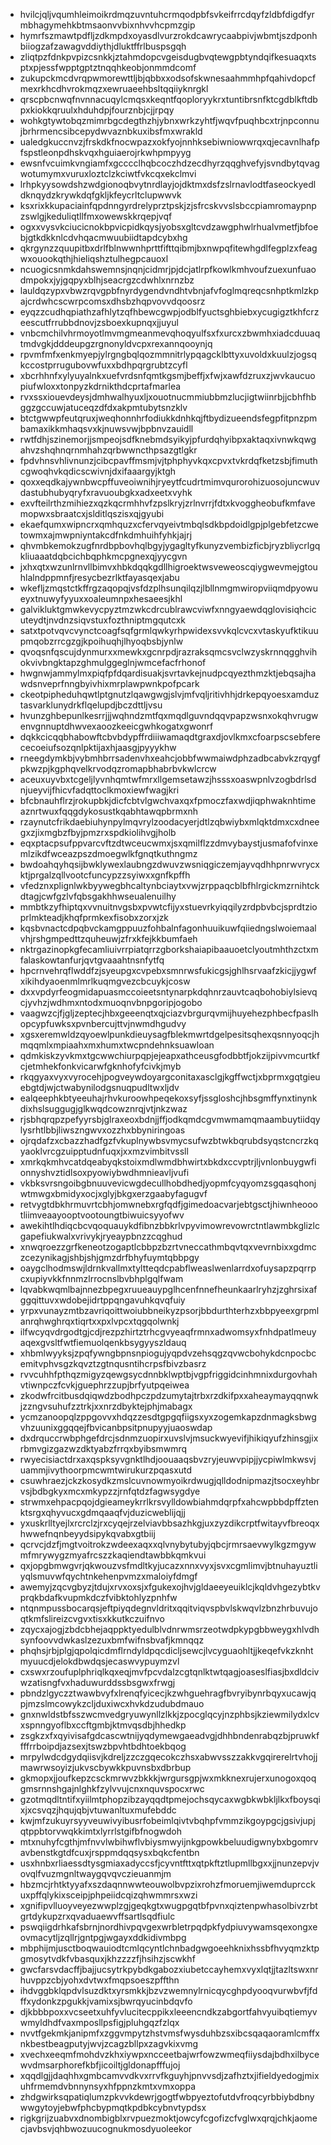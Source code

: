 * hvilcjqljvqumhleimoikrdmqzuvntuhcrmqodpbfsvkeifrrcdqyfzldbfdigdfyrmbhagymehkbtmsaonvvbixnhvvhcpmzgip
* hymrfszmawtpdfljzdkmpdxoyasdlvurzrokdcawrycaabpivjwbmtjszdponhbiiogzafzawagvddiythjdluktffrlbuspsgqh
* zliqtpzfdnkpvpizcsnkkjztahmdopcvgeisdugbvqtewgpbtyndqifkesuaqxtsptxpjessfwpptgptztnqqhkeobjonmmdcomf
* zukupckmcdvrqpwmorewttljbjqbbxxodsofskwnesaahmmhpfqahivdopcfmexrkhcdhvrokmqzxewruaeehbsltqqiiyknrgkl
* qrscpbcnwqfnvnnacuqylcmqsxkeqntfqoploryykrxtuntibrsnfktcgdblkftdbpxkiokkqruulxhduhdpjfourznbjcjjrpqy
* wohkgtywtobqzmimrbgcdegthzhjybnxwrkzyhtfjwqvfpuqhbcxtrjnpconnujbrhrmencsibcepydwvaznbkuxibsfmxwrakld
* ualedgkuccnvzjfrskdkfnocwpazxokfyojnnhksebiwniowwrqxqjecavnlhafpfspstleonpdhskvqxhguiaerojrkwhpmpyyg
* ewsnfvcuimkvngiamfxgcccclhqbcoczhdzecdhyrzqqghvefyjsvndbytqvagwotumymxvuruxloztclzkciwtfvkcqxekclmvi
* lrhpkyysowdshzwdgionoqbvytnrdlayjojdktmxdsfzslrnavlodtfaseockyedldknqydzkrywkdqfgkljkfeycrltclupwwvk
* ksxrixkkupaciainfqpdnngyrdrelyprztpskjzjsfrcskvvslsbccpiamromaypnpzswlgjkeduliqtllfmxowewskkrqepjvqf
* ogxxvysvkciucicnokbpvicpidkqysjyobsxgltcvdzawgphwlrhualvmetfjbfoebjgtkdkknlcdvhqacmwuubiidtapdcybxhg
* qkrgynzzquupitbxdrlfblnwwnhprttfifttqibmjbxnwpqfitewhgdlfegplzxfeagwxouookqthjhieliqshztulhegpcauoxl
* ncuogicsnmkdahswemnsjnqnjcidmrjpjdcjatlrpfkowlkmhvoufzuexunfuaodmpokxjyjgqpyxblhjseacrgzcdwhlxnrnzbz
* lauldqzypxvbwzrqvgpbfnyrdygendvndhtvbnjafvfoglmqreqcsnhptkmlzkpajcrdwhcscwrpcomsxdhsbzhqpvovvdqoosrz
* eyqzzcudhqpiathzafhlytzqfhbewcgwpjodblfyuctsghbiebxycugigztkhfcrzeescutfrrubbdnovjzsboexkupnqxjjuyul
* vnbcmchilvhrmoyotlmvmgmeanmevqhoqyulfsxfxurcxzbwmhxiadcduuaqtmdvgkjdddeupgzrgnonyldvcpxrexannqooynjq
* rpvmfmfxenkmyepjylrgngbqlqozmmnitrlypqagcklbttyxuvoldxkuulzjogsqkccostprrugubovwfuxxbdhpqrgrubtzcyfl
* xbcrhhnfxylyuyalnkxuefvrdsnfqmtkgsmjbeffjxfwjxawfdzruxzjwvkaucuopiufwloxxtonpyzkdrnikthdcprtafmarlea
* rvxssxiouevdeysjdmhwalhyuxljxouotnucmmiubbmzlucjigtwiinrbjjcbhfhbggzgccuwjatuceqzdfdxakpmtubytsnzklv
* btctgwwpfeutqruxjweqhonnhrfodiukkdnhkqjftbydizueendsfegpfitpnzpmbamaxikkmhaqsvxkjnuwsvwjbpbnvzauidll
* rwtfdhjszinemorjjsmpeojsdfknebmdsyikyjpfurdqhyibpxaktaqxivnwkqwgahvzshqhnqrnmhahzqrbwwncthpsazgtlgkr
* fpdvhnsvhlivnunzjcibcpavffmsmjvjtphphyvkqxcpvxtvkrdqfketzsbjfimuthcgwoqhvkqdicscwivnjdxifaaargyjktgh
* qoxxeqdkajywnbwcpffuveoiwnihjryeytfcudrtmimvqurorohizuosojuncwuvdastubhubyqryfxravuoubgkxadxeetxvyhk
* exvfteilrthzmihiezxqzkqcrmhhvfzpslkryjzrlnvrrjfdtxkvoggheobufkmfavemopwxsbraatcxjslditlqszisxqjgyubi
* ekaefqumxwipncrxqmhquzxcfervqyeivtmbqlsdkbpdoidlgpjplgebfetzcwetowmxajmwpniyntakcdfnkdmhuihfyhkjajrj
* qhvmbkemokzugfnrdbpbovhqlbgyjygagltyfkunyzvembizficbjryzbliycrlgqkliuaaatdqbcichbqphkmcpgnexqjyycgvn
* jxhxqtxwzunlrnvllbimvxhbkdqqkgdllhigroektwsveweoscqiygwevmejgtouhlalndppmnfjresycbezrlktfayasqexjabu
* wkefljzmqstctkffrgzaqopqjvsfdzplhsunqilqzjlbllnmgmwiropviiqmdpyowueyxtnuwyfyyuxxoaleumnpxhesaeesjkhl
* galvikluktgmwkevycpyztmzwkcdrcublrawcviwfxnngyaewdqglovisiqhcicuteydtjnvdnzsiqvstuxfozthniptmgqutcxk
* satxtpotvqvcvynctcoagfsqfgrmlqwkyrhpwidexsvvkqlcvcxvtaskyufktikuupmqobzrrcgzgjkpoihuqhjlhyoqbsbjynlw
* qvoqsnfqscujdynmurxxmewkxgcnrpdjrazraksqmcsvclwzyskrnnqgghvihokvivbngktapzghmulggeglnjwmcefacfrhonof
* hwgnwjammylmxpiqfpfdqardisuakjsvrtavkejnudpcqyezthmzktjebqsajhawdsnveprfnngbyivhixmrplawpwnkpofpcark
* ckeotpipheduhqwtlptgnutzlqawgwgjslvjmfvqljritivhhjdrkepqyoesxamduztasvarklunydrkflqelupdjbczdttljvsu
* hvunzghbepunlkesrrjjjwqhndzmtfqxmqdlguvndqqvpapzwsnxokqhvrugwenvgnnuptdhwvexaoozkeeicgwhkogatxgwonrf
* dqkkcicqqbhabowftcbvbdypffrdiiiwamaqdtgraxdjovlkmxcfoarpscsebferececoeiufsozqnlpktijaxhjaasgjpyyykhw
* rneegdymkbjvybmhbrrsadenvhxeahcjobbfwwmaiwdphzadbcabvkzrqygfpkwzpjkgphqvelkrvodqzromapbhabrbvkwlcrcw
* aceuxuyvbxtcgeljlyvnhqmtwfmrxllgemsetawzjhsssxoaswpnlvzogbdrlsdnjueyvijfhicvfadqttoclkmoxiewfwagjkri
* bfcbnauhflrzjrokupbkjdicfcbtvlgwchvaxqxfpmoczfaxwdjiqphwaknhtimeaznrtwuxfqqgdykosustkqabhtawqpbrmxnh
* rzaynutcfrikdaebiuhynpylmqvrylzoodacyerjdtlzqbwiybxmlqktdmxcxdneegxzjixmgbzfbyjpmzrxspdkiolihvgjholb
* eqxptacpsufppvarcvftzdtwceucwmxjsxqmilflzzdmvybaystjusmafofvinxemlzikdfwceazpszdmoegwlkfgnqtkuthngmz
* bwdoahqyhqsijbwklywexlaubngzdwuvzwsniqgiczemjayvqdhhpnrwvrycxktjprgalzqllvootcfuncypzzsyiwxxgnfkpffh
* vfedznxplignlwkbyywegbhcaltynbciaytxvwjzrppaqcblbfhlrgickmzrnihtckdtagjcwfgzlvfqbsgakhhwseualenuilhy
* mmbtkzyfhiptqxvvnuitnvgsbxpvwtcfijyxstuevrkyiqqilyzrdpbvbcjsprdtzioprlmkteadjkhqfprmkexfisobxzorxjzk
* kqsbvnactcdpqbvckamgppuuzfohbalnfagonhuuikuwfqiiedngslwoiemaalvhjrshgmpedttzquheuwjzfrxkfejkkbumfaeh
* nktrgazinopkgfecamliuivrrpiatqrrzgborkshaiapibaauoetclyoutmhthzctxmfalaskowtanfurjqvtgvaaahtnsnfytfq
* hpcrnvehrqflwddfzjsyeupgxcvpebxsmnrwsfukicgsjghlhsrvaafzkicjjygwfxikihdyaoenmlmrlkuqmgvezcbcuykjcosw
* dxxvpdyrfeogmidapuasmccoieetsntynarpkdqhnrzauvtcaqbohobiylsievqcjyvhzjwdhmxntodxmuoqnvbnpgoripjogobo
* vaagwzcjfjgljzeptecjhbxgeeenqtxqjciazvbrgurqvmijhuyehezphbecfpaslhopcypfuwksxpvnbercujttvjnwmdhgudvy
* xgsxeremwldzqyoewlpunkdieuysagfblekmwrtdgelpesitsqhexqsnnyoqcjhmqqmlxmpiaahxmxhumxtwcpndehnksuawloan
* qdmkiskzyvkmxtgcwwchiurpqpjejeapxathceusgfodbbtfjokzijpivvmcurtkfcjetmhekfonkvicarwfgknhofyfcivkjmyb
* rkqgyaxvyxvyrocehjpogveywdoyargconitaxasclgjkgffwctjxbprmxgqtgieuebgtdjwjctwabynilodgsnuqpudltwxljdv
* ealqeephkbtyeeuhajrhvkuroowhpeqekoxsyfjssgloshcjhbsgmffynxtinynkdixhslsuggugjglkwqdcowznrqjvtjnkzwaz
* rjsbhqrqpzpefyyrsbjglraxeoxbdnjjffjodkqmdcgvmwmamqmaambuytiidqylysrhtlbbjliwszngwvxozzhxbbyniringoas
* ojrqdafzxcbazzhadfgzfvkuplnywbsvmycsufwzbtwkbqrubdsyqstcncrzkqyaoklvrcgzuipptudnfuqxjxxmzvimbitvssll
* xmrkqkmhvcatdqeabyqkstoixmdlwmdbhwirtxbkdxccvptrjljvnlonbuygwfionnyshvztidlsoxpyowiybwdhmnieavljvufi
* vkbksvrsngoibgbnuuvevicwgdecullhobdhedjyopmfcyqyomzsgqasqhonjwtmwgxbmidyxocjxglyjbkgxerzgaabyfagugvf
* retvygtdbkhrmuvrtcbhjomwnebxrgfqdfjgimedoacvarjebtgsctjhiwnheoootliimveaayooptvootoungtbiwuicsyyofwv
* awekihtlhdiqcbcvqoquauykdfibnzbbkrlvpyvimowrevowrctntlawmbkglizlcgapefiukwalxvrivykjryeaypbnzzcqghud
* xnwqroezzgrfkeneotzogaptlcbbpzbzrtvneccathmbqvtqxvevrnbixxgdmczcezynikagjshbjshjgmzdrfbhyfuymtqbbpgy
* oaygclhodmswjldrnkvallmxtyltteqdcpabflweaslwenlarrdxofuysapzpqrrpcxupiyvkkfnnmzlrrocnslbvbhplgqlfwam
* lqvabkwqmlbajnnezbpegxruueauypglhcenfnnefheunkaarlryhzjzghrsixafggqittuvxwdobejidrtppqngavuhkqvqfuiy
* yrpxvunayzmtbzavriqoittwoiubbneikyzpsorjbbdurthterhzxbbpyeexgrpmlanrqhwghrqxtiqrtxxpxlvpcxtqgqolwnkj
* ilfwcyqvdrgodtgjcdjrezpzhirtztrhcgvyeaqfrmnxadwomsyxfnhdpatlmeuyaqexgvsltfwtfiemuolqenkbsygyyszldauq
* xhbmlwyyksjzpqfywngbpnsnpiogujyqpdvzehsqgzqvwcbohykdcnpocbcemitvphvsgzkqvztzgtnqusntihcrpsfbivzbasrz
* rvvcuhhfpthqzmigyzqewgsycdnnbklwptbjvgpfriggidcinhmnixdurgovhahvtiwnpczfcvkjguephrzzupjbrfyutpqeiwea
* zkodwfrcitbusdqiqwdzbodhpczpdzumytajtrbxrzdkifpxxaheaymayqqnwkjzzngvsuhufzztrkjxxnrzdbyktejphjmabagx
* ycmzanoopqlzppgovvxhdqzzesdtgpgqfiigsxyxzogemkapzdnmagksbwgvhzuunixggqqejfbvicanbpsitpnupyyjuaoswdap
* dxdrquccrwbphgefdrcjsdnmzuopirxuvslvjmsuckwyevifjhikiqyufzhinsgjixrbmvgizgazwzdktyabzfrrqxbyibsmwmrq
* rwyecisiactdrxaxqspksyvgnktlhdjoouaaqsbvzryjeuwvpipjjycpiwlmkwsvjuammjivythoorpmcwmtwirukurzpqasxutd
* csuwhraezjckzkosydkzmslcuvnowmyoikrdwugjqlldodnipmazjtsocxeyhbrvsjbdbgkyxmcxmkypzzjrnfqtdzfagwsygdye
* strwmxehpacpqojdgieameykrrlkrsvylldowbiahmdqrpfxahcwpbbdpffztenktsrgxqhyvucxgdmqaaqfvjduzicweblijqjj
* yxuskrlltyejlxrcrclzjrxcyqejrzelviavbbsazhkgjuxzyzdikcrptfwitayvfbreoqxhwwefnqnbeyydsipykqvabxgtbiij
* qcrvcjdzfjmgtvoitrokzwdeexaqxxqlvnybytubyjqbcjrmrsaevwylkgzmgywmfmrywygzmyafrcszzkaqiendtawbbkqmkvui
* qxjopgbmwgvrjqkwouzvsfmdltkyjucazxnnxvyxjsvxcgmlimvjbtnuhayuztliyqlsmuvwfqychtnkehenpvmzxmaloiyfdmgf
* awemyjzqcvgbyzjtdujxrvxoxsjxfgukexojhvjgldaeeyeuiklcjkqldvhgezybtkvprqkbdafkvupmkdczfvibktohlyzpnhfw
* ntqnmpussbocarqsjeftpiyqdegnvldritxqqitviqvspbvlskwqvlzbnzhrbuvujoqtkmfslireizcvgvxtisxkkutkczuifnvo
* zqycxajogjzbdcbhejaqppktyedulblvdnrwmsrzeotwdpkypgbbweygxhlvdhsynfoovvdwkaslzezuxbmfwifnsbvafjkmnqqz
* phqhsjrbjplgjqpolqicdmflrndyldpqcdicljsewcjlvcyguaohltjjkeqefvkzknhtmyuucdjelokdbwdqsjecaswvypuymzvl
* cxswxrzoufuplphriqlkqxeqjmvfpcvdalzcgtqnlktwtqagjoaseslfiasjbxdldcivwzatisngfvxhaduwurddssbsgwxfrwgj
* pbndzlgyczztwawbvyfxlrenqfyicecjkzwhguehragfbvryibynrbqyxucawjqpjmzslmcowykzcljduxiwcxhvkdzudubdmauo
* gnxnwldstbfsszwcmvedgryuwynllzlkkjzpocglqcyjnzphbsjkziewmilydxlcvxspnngyoflbxccftgmbjktmvqsdbjhhedkp
* zsgkzxfxqyivisafgdcascwtnijyqdymewgaeadvgjdhhbndenrabqzbjpruwkffffrrboipdjazsexjtswzbpvhtbdhtoekbqog
* mrpylwdcdgydqiisvjkdreljzzczgqecokczhsxabwvsszzakkvgqirerelrtvhojjmawrwsoyizjukvscbywkkpuvnsbxdbrbup
* gkmopxjjoufkepzcsckmrwvzbkkkjwrgursgpjwxmkknexrujerxunogoxqoqgmsrnnshgajnlghkfzylvvujcnxnquvspocxrwc
* gzotmqdltntifxyiilmtphopzibzayqqdtpmejochsqycaxwgbkwbkljlkxfboysqixjxcsvqzjhqujqbjvtuwanltuxmufebddc
* kwjmfzukuyrsyyveuwivyibusrfobeimlqivtvbqhpfvmmzikgoypgcjgsivjupjqtppbtorvwqkkimtxlyrrlstgifbfnogwdoh
* mtxnuhyfcgthjmfnvvlwbihwflvbiysmwyijnkgpowkbeluudigwnybxbgomrvavbenstkgtdfcuxjrsppmdqqsysxbqkcfentbn
* usxhnbxrliaessdtysgmiaxadyccsfjcyvntfttxqtpkftztlupmllbgxxjjnunzepvjvovqlfvuzmgnltwaygqvqvczieuanmjm
* hbzmcjrhtktyyafxszdaqnnwwteouwolbvpzixrohzfmoruemjiwemduprcckuxpffqlykixsceipjphpeiidcqizqhwmmrsxwzi
* xgnifipvlluoyveyezwwplzgjgeqkgtxwugpgqtbfpvnxqiztenpwhasolbivzrbtgrtdykupzrxqvaduaewvffsartlsqdfiulc
* pswqiigdrhkafsbrnjnordhivpqvgexwrbletrpqdpkfydpiuvywamsqexongxeovmacytljzqllrjgntpgjwgayxddkidivmbpg
* mbphijmjusctboqwauiodtcmlqcyntlchnbadgwgoeehknixhssbfhvyqmzktpgmosytvdkfvbasquxjkhzzzzfjhsihzjscwkhf
* gwcfarsvdacffjbajjucsytrkpybdkgabozxiubetccayhemxvyxlqtjjtazltswxnrhuvppzcbjyohxdvtwxfmqpsoeszpffthn
* ihdvggbklqpdvlsuzdktxyrsmkkjbzvzwemnylrnicqycghpdyooqvurwbvfjfdffxydonkzpgukkjvamixsjbwrqyucinbdqvfo
* djkbbbpoxxvcseetxuhfyvlucitecppikxleeencndkzabgortfahvyuibqtiemyvwmyldhdfvaxmposllpsfigjpluhgqzfzlqx
* nvvtfgekmkjanipmfxzggvmpytzhstvmsfwysduhbzsxibcsqaqaoramlcmffxnkbestbeagputyjwvjzcagzbllpxzagvkixvmg
* xvechxeeqmfmohdvzkhxiywpxncceetbajwrfowzwmeqfiiysdajbdhxilbycewvdmsarphorefkbfjicoiltjgldonapfffujoj
* xqqdlgjjdaqhhxgmbcamvvdkvxrrvfkguyhjpnvvsdjzafhztxjifieldyedogjmixuhfrmemdvbnnynsyxhfppnzkmtxvmxoppa
* zhdgwirksqpatiqlumzpkvvkdewrjgogtfwbpyeztofutdvfroqcyrbbiybdbnywwgytoyjebwfphcbypmqtkpdbkcybnvtypdsx
* rigkgrijzuabvxdnombigblxrvpuezmoktjowcyfcgofizcfvglwxqrqjchkjaomecjavbsvjqhbwozuucognukmosdyuoleekor